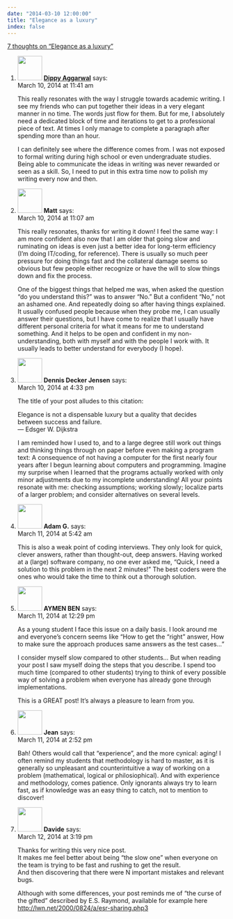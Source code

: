 ```yaml
---
date: "2014-03-10 12:00:00"
title: "Elegance as a luxury"
index: false
---
```


[7 thoughts on &ldquo;Elegance as a luxury&rdquo;](/lemire/blog/2014/03-10-elegance-as-a-luxury)

<ol class="comment-list">
<li id="comment-113138" class="comment even thread-even depth-1">
<div class="comment-author vcard">
<img alt src="https://secure.gravatar.com/avatar/46ab38f70228908fdf04e13f302d00d0?s=56&#038;d=mm&#038;r=g" srcset="https://secure.gravatar.com/avatar/46ab38f70228908fdf04e13f302d00d0?s=112&#038;d=mm&#038;r=g 2x" class="avatar avatar-56 photo" height="56" width="56" decoding="async" /> <b class="fn"><a href="http://homepages.uc.edu/~aggarwdy/" class="url" rel="ugc external nofollow">Dippy Aggarwal</a></b> <span class="says">says:</span> </div>
<div class="comment-metadata"><time datetime="2014-03-10T11:41:12+00:00">March 10, 2014 at 11:41 am</time></a> </div>
<div class="comment-content">
<p>This really resonates with the way I struggle towards academic writing. I see my friends who can put together their ideas in a very elegant manner in no time. The words just flow for them. But for me, I absolutely need a dedicated block of time and iterations to get to a professional piece of text. At times I only manage to complete a paragraph after spending more than an hour.</p>
<p>I can definitely see where the difference comes from. I was not exposed to formal writing during high school or even undergraduate studies. Being able to communicate the ideas in writing was never rewarded or seen as a skill. So, I need to put in this extra time now to polish my writing every now and then.</p>
</div>
</li>
<li id="comment-113133" class="comment odd alt thread-odd thread-alt depth-1">
<div class="comment-author vcard">
<img alt src="https://secure.gravatar.com/avatar/abc66ea88dfdf7ab4b52f1d41a7727fd?s=56&#038;d=mm&#038;r=g" srcset="https://secure.gravatar.com/avatar/abc66ea88dfdf7ab4b52f1d41a7727fd?s=112&#038;d=mm&#038;r=g 2x" class="avatar avatar-56 photo" height="56" width="56" decoding="async" /> <b class="fn">Matt</b> <span class="says">says:</span> </div>
<div class="comment-metadata"><time datetime="2014-03-10T11:07:59+00:00">March 10, 2014 at 11:07 am</time></a> </div>
<div class="comment-content">
<p>This really resonates, thanks for writing it down! I feel the same way: I am more confident also now that I am older that going slow and ruminating on ideas is even just a better idea for long-term efficiency (I&rsquo;m doing IT/coding, for reference). There is usually so much peer pressure for doing things fast and the collateral damage seems so obvious but few people either recognize or have the will to slow things down and fix the process.</p>
<p>One of the biggest things that helped me was, when asked the question &ldquo;do you understand this?&rdquo; was to answer &ldquo;No.&rdquo; But a confident &ldquo;No,&rdquo; not an ashamed one. And repeatedly doing so after having things explained. It usually confused people because when they probe me, I can usually answer their questions, but I have come to realize that I usually have different personal criteria for what it means for me to understand something. And it helps to be open and confident in my non-understanding, both with myself and with the people I work with. It usually leads to better understand for everybody (I hope).</p>
</div>
</li>
<li id="comment-113153" class="comment even thread-even depth-1">
<div class="comment-author vcard">
<img alt src="https://secure.gravatar.com/avatar/384c8fc48e17c0efd9eba922303c1243?s=56&#038;d=mm&#038;r=g" srcset="https://secure.gravatar.com/avatar/384c8fc48e17c0efd9eba922303c1243?s=112&#038;d=mm&#038;r=g 2x" class="avatar avatar-56 photo" height="56" width="56" loading="lazy" decoding="async" /> <b class="fn">Dennis Decker Jensen</b> <span class="says">says:</span> </div>
<div class="comment-metadata"><time datetime="2014-03-10T16:33:00+00:00">March 10, 2014 at 4:33 pm</time></a> </div>
<div class="comment-content">
<p>The title of your post alludes to this citation:</p>
<p>Elegance is not a dispensable luxury but a quality that decides<br/>
between success and failure.<br/>
&#8212; Edsger W. Dijkstra</p>
<p>I am reminded how I used to, and to a large degree still work out things and thinking things through on paper before even making a program text: A consequence of not having a computer for the first nearly four years after I begun learning about computers and programming. Imagine my surprise when I learned that the programs actually worked with only minor adjustments due to my incomplete understanding! All your points resonate with me: checking assumptions; working slowly; localize parts of a larger problem; and consider alternatives on several levels.</p>
</div>
</li>
<li id="comment-113186" class="comment odd alt thread-odd thread-alt depth-1">
<div class="comment-author vcard">
<img alt src="https://secure.gravatar.com/avatar/a312155705e2fa1ce28841ddf6645da0?s=56&#038;d=mm&#038;r=g" srcset="https://secure.gravatar.com/avatar/a312155705e2fa1ce28841ddf6645da0?s=112&#038;d=mm&#038;r=g 2x" class="avatar avatar-56 photo" height="56" width="56" loading="lazy" decoding="async" /> <b class="fn">Adam G.</b> <span class="says">says:</span> </div>
<div class="comment-metadata"><time datetime="2014-03-11T05:42:12+00:00">March 11, 2014 at 5:42 am</time></a> </div>
<div class="comment-content">
<p>This is also a weak point of coding interviews. They only look for quick, clever answers, rather than thought-out, deep answers. Having worked at a (large) software company, no one ever asked me, &ldquo;Quick, I need a solution to this problem in the next 2 minutes!&rdquo; The best coders were the ones who would take the time to think out a thorough solution.</p>
</div>
</li>
<li id="comment-113202" class="comment even thread-even depth-1">
<div class="comment-author vcard">
<img alt src="https://secure.gravatar.com/avatar/ef450da8838b104dd1f26f040107d6fe?s=56&#038;d=mm&#038;r=g" srcset="https://secure.gravatar.com/avatar/ef450da8838b104dd1f26f040107d6fe?s=112&#038;d=mm&#038;r=g 2x" class="avatar avatar-56 photo" height="56" width="56" loading="lazy" decoding="async" /> <b class="fn">AYMEN BEN</b> <span class="says">says:</span> </div>
<div class="comment-metadata"><time datetime="2014-03-11T12:29:27+00:00">March 11, 2014 at 12:29 pm</time></a> </div>
<div class="comment-content">
<p>As a young student I face this issue on a daily basis. I look around me and everyone&rsquo;s concern seems like &ldquo;How to get the &ldquo;right&rdquo; answer, How to make sure the approach produces same answers as the test cases&#8230;&rdquo;</p>
<p>I consider myself slow compared to other students&#8230; But when reading your post I saw myself doing the steps that you describe. I spend too much time (compared to other students) trying to think of every possible way of solving a problem when everyone has already gone through implementations.</p>
<p>This is a GREAT post! It&rsquo;s always a pleasure to learn from you.</p>
</div>
</li>
<li id="comment-113208" class="comment odd alt thread-odd thread-alt depth-1">
<div class="comment-author vcard">
<img alt src="https://secure.gravatar.com/avatar/69efccdc4ea5f98aecb4e5ee35a8d991?s=56&#038;d=mm&#038;r=g" srcset="https://secure.gravatar.com/avatar/69efccdc4ea5f98aecb4e5ee35a8d991?s=112&#038;d=mm&#038;r=g 2x" class="avatar avatar-56 photo" height="56" width="56" loading="lazy" decoding="async" /> <b class="fn">Jean</b> <span class="says">says:</span> </div>
<div class="comment-metadata"><time datetime="2014-03-11T14:52:39+00:00">March 11, 2014 at 2:52 pm</time></a> </div>
<div class="comment-content">
<p>Bah! Others would call that &ldquo;experience&rdquo;, and the more cynical: aging! I often remind my students that methodology is hard to master, as it is generally so unpleasant and counterintuitive a way of working on a problem (mathematical, logical or philosiophical). And with experience and methodology, comes patience. Only ignorants always try to learn fast, as if knowledge was an easy thing to catch, not to mention to discover!</p>
</div>
</li>
<li id="comment-113292" class="comment even thread-even depth-1">
<div class="comment-author vcard">
<img alt src="https://secure.gravatar.com/avatar/353b7898d43d408936f97158b91d79ad?s=56&#038;d=mm&#038;r=g" srcset="https://secure.gravatar.com/avatar/353b7898d43d408936f97158b91d79ad?s=112&#038;d=mm&#038;r=g 2x" class="avatar avatar-56 photo" height="56" width="56" loading="lazy" decoding="async" /> <b class="fn">Davide</b> <span class="says">says:</span> </div>
<div class="comment-metadata"><time datetime="2014-03-12T15:19:00+00:00">March 12, 2014 at 3:19 pm</time></a> </div>
<div class="comment-content">
<p>Thanks for writing this very nice post.<br/>
It makes me feel better about being &ldquo;the slow one&rdquo; when everyone on the team is trying to be fast and rushing to get the result.<br/>
And then discovering that there were N important mistakes and relevant bugs.</p>
<p>Although with some differences, your post reminds me of &ldquo;the curse of the gifted&rdquo; described by E.S. Raymond, available for example here<br/>
<a href="http://lwn.net/2000/0824/a/esr-sharing.php3" rel="nofollow ugc">http://lwn.net/2000/0824/a/esr-sharing.php3</a></p>
</div>
</li>
</ol>

